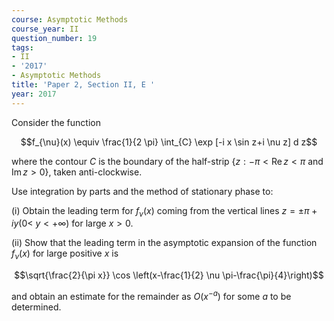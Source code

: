 ```yaml
---
course: Asymptotic Methods
course_year: II
question_number: 19
tags:
- II
- '2017'
- Asymptotic Methods
title: 'Paper 2, Section II, E '
year: 2017
---
```




Consider the function

$$f_{\nu}(x) \equiv \frac{1}{2 \pi} \int_{C} \exp [-i x \sin z+i \nu z] d z$$

where the contour $C$ is the boundary of the half-strip $\{z:-\pi<\operatorname{Re} z<\pi$ and $\operatorname{Im} z>0\}$, taken anti-clockwise.

Use integration by parts and the method of stationary phase to:

(i) Obtain the leading term for $f_{\nu}(x)$ coming from the vertical lines $z=\pm \pi+i y(0<$ $y<+\infty)$ for large $x>0$.

(ii) Show that the leading term in the asymptotic expansion of the function $f_{\nu}(x)$ for large positive $x$ is

$$\sqrt{\frac{2}{\pi x}} \cos \left(x-\frac{1}{2} \nu \pi-\frac{\pi}{4}\right)$$

and obtain an estimate for the remainder as $O\left(x^{-a}\right)$ for some $a$ to be determined.